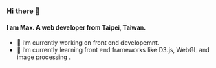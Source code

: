 ### Hi there 👋
#### I am Max. A web developer from Taipei, Taiwan.
- 🔭 I’m currently working on front end developemnt.
- 🌱 I’m currently learning front end frameworks like D3.js, WebGL and image processing .


<!--
**MaxCSHan/MaxCSHan** is a ✨ _special_ ✨ repository because its `README.md` (this file) appears on your GitHub profile.

Here are some ideas to get you started:

- 🔭 I’m currently working on ...
- 🌱 I’m currently learning ...
- 👯 I’m looking to collaborate on ...
- 🤔 I’m looking for help with ...
- 💬 Ask me about ...
- 📫 How to reach me: ...
- 😄 Pronouns: ...
- ⚡ Fun fact: ...
-->
